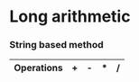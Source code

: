 # Long arithmetic
### String based method

| Operations | + | - | * | / |
| :----------: | :-----: | :-----: | :-----: | :-----: |
